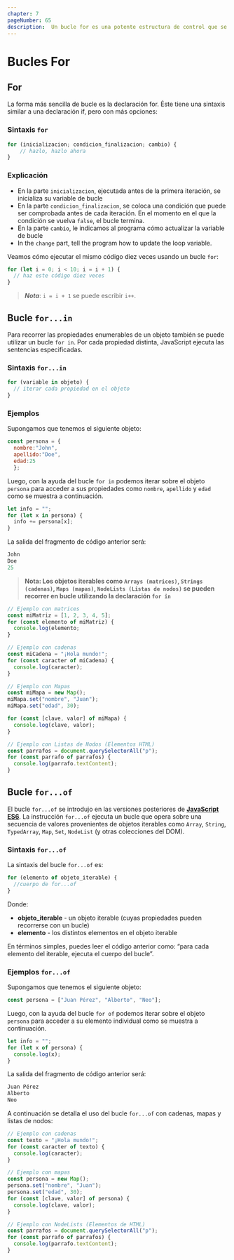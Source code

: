 ```yaml
---
chapter: 7
pageNumber: 65
description:  Un bucle for es una potente estructura de control que se utiliza para ejecutar un bloque de código varias veces, ya sea para un número específico de iteraciones o en un rango definido. Es muy versátil y se usa comúnmente para iterar a través de matrices, cadenas y otros objetos iterables.
---
```



# Bucles For

## For

La forma más sencilla de bucle es la declaración for. Éste tiene una sintaxis similar a una declaración if, pero con más opciones:

### Sintaxis `for`

```javascript
for (inicializacion; condicion_finalizacion; cambio) {
    // hazlo, hazlo ahora
}
```

### Explicación

- En la parte `inicializacion`, ejecutada antes de la primera iteración, se inicializa su variable de bucle
- En la parte `condicion_finalizacion`, se coloca una condición que puede ser comprobada antes de cada iteración. En el momento en el que la condición se vuelva `false`, el bucle termina.
- En la parte `cambio`, le indicamos al programa cómo actualizar la variable de bucle
- In the `change` part, tell the program how to update the loop variable.

Veamos cómo ejecutar el mismo código diez veces usando un bucle `for`:

```javascript
for (let i = 0; i < 10; i = i + 1) {
  // haz este código diez veces
}
```

> _**Nota**_: `i = i + 1` se puede escribir `i++`.

## Bucle `for...in`

Para recorrer las propiedades enumerables de un objeto también se puede utilizar un bucle `for in`. Por cada propiedad distinta, JavaScript ejecuta las sentencias especificadas.

### Sintaxis  `for...in`

```javascript
for (variable in objeto) {
  // iterar cada propiedad en el objeto
}
```

### Ejemplos

Supongamos que tenemos el siguiente objeto:

```javascript
const persona = {
  nombre:"John", 
  apellido:"Doe", 
  edad:25
  };
```

Luego, con la ayuda del bucle `for in` podemos iterar sobre el objeto `persona` para acceder a sus propiedades como `nombre`, `apellido` y `edad` como se muestra a continuación.

```javascript
let info = "";
for (let x in persona) {
  info += persona[x];
}
```

La salida del fragmento de código anterior será:

```javascript
John
Doe
25
```

> **Nota: Los objetos iterables como `Arrays (matrices)`, `Strings (cadenas)`, `Maps (mapas)`, `NodeLists (Listas de nodos)` se pueden recorrer en bucle utilizando la declaración `for in`**

```javascript
// Ejemplo con matrices
const miMatriz = [1, 2, 3, 4, 5];
for (const elemento of miMatriz) {
  console.log(elemento;
}

// Ejemplo con cadenas
const miCadena = "¡Hola mundo!";
for (const caracter of miCadena) {
  console.log(caracter);
}

// Ejemplo con Mapas
const miMapa = new Map();
miMapa.set("nombre", "Juan");
miMapa.set("edad", 30);

for (const [clave, valor] of miMapa) {
  console.log(clave, valor);
}

// Ejemplo con Listas de Nodos (Elementos HTML)
const parrafos = document.querySelectorAll("p");
for (const parrafo of parrafos) {
  console.log(parrafo.textContent);
}
```

## Bucle `for...of`

El bucle `for...of` se introdujo en las versiones posteriores de **[JavaScript ES6](../es6-concepts/README.md)**. La instrucción `for...of` ejecuta un bucle que opera sobre una secuencia de valores provenientes de objetos iterables como `Array`, `String`, `TypedArray`, `Map`, `Set`, `NodeList` (y otras colecciones del DOM).

### Sintaxis `for...of`

La sintaxis del bucle `for...of` es:

```javascript
for (elemento of objeto_iterable) {
  //cuerpo de for...of
}
```

Donde:

- **objeto_iterable** - un objeto iterable (cuyas propiedades pueden recorrerse con un bucle)
- **elemento** - los distintos elementos en el objeto iterable

En términos simples, puedes leer el código anterior como: “para cada elemento del iterable, ejecuta el cuerpo del bucle”.

### Ejemplos `for...of`

Supongamos que tenemos el siguiente objeto:

```javascript
const persona = ["Juan Pérez", "Alberto", "Neo"];
```

Luego, con la ayuda del bucle `for of` podemos iterar sobre el objeto `persona` para acceder a su elemento individual como se muestra a continuación.

```javascript
let info = "";
for (let x of persona) {
  console.log(x);
}
```

La salida del fragmento de código anterior será:

```javascript
Juan Pérez
Alberto
Neo
```

A continuación se detalla el uso del bucle `for...of` con cadenas, mapas y listas de nodos:

```js
// Ejemplo con cadenas
const texto = "¡Hola mundo!";
for (const caracter of texto) {
  console.log(caracter);
}

// Ejemplo con mapas
const persona = new Map();
persona.set("nombre", "Juan");
persona.set("edad", 30);
for (const [clave, valor] of persona) {
  console.log(clave, valor);
}

// Ejemplo con NodeLists (Elementos de HTML)
const parrafos = document.querySelectorAll("p");
for (const parrafo of parrafos) {
  console.log(parrafo.textContent);
}
```
